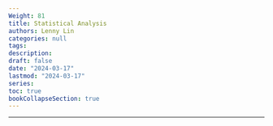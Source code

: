 ```yaml
---
Weight: 81
title: Statistical Analysis
authors: Lenny Lin
categories: null
tags: 
description: 
draft: false
date: "2024-03-17"
lastmod: "2024-03-17"
series:
toc: true
bookCollapseSection: true
---
```



<!--more-->

---



